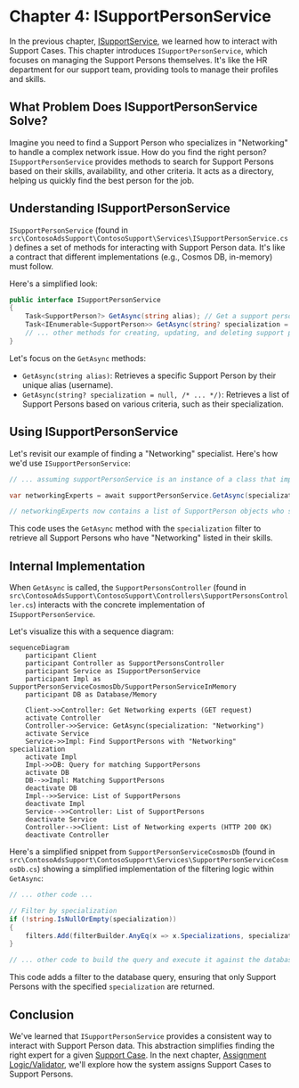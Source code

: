 # Chapter 4: ISupportPersonService

In the previous chapter, [ISupportService](03_isupportservice.md), we learned how to interact with Support Cases. This chapter introduces `ISupportPersonService`, which focuses on managing the Support Persons themselves. It's like the HR department for our support team, providing tools to manage their profiles and skills.

## What Problem Does ISupportPersonService Solve?

Imagine you need to find a Support Person who specializes in "Networking" to handle a complex network issue.  How do you find the right person?  `ISupportPersonService` provides methods to search for Support Persons based on their skills, availability, and other criteria.  It acts as a directory, helping us quickly find the best person for the job.

## Understanding ISupportPersonService

`ISupportPersonService` (found in `src\ContosoAdsSupport\ContosoSupport\Services\ISupportPersonService.cs`) defines a set of methods for interacting with Support Person data.  It's like a contract that different implementations (e.g., Cosmos DB, in-memory) must follow.

Here's a simplified look:

```csharp
public interface ISupportPersonService
{
    Task<SupportPerson?> GetAsync(string alias); // Get a support person by their alias
    Task<IEnumerable<SupportPerson>> GetAsync(string? specialization = null, /* ... other filters */); // Get support persons based on criteria
    // ... other methods for creating, updating, and deleting support persons
}
```

Let's focus on the `GetAsync` methods:

- `GetAsync(string alias)`: Retrieves a specific Support Person by their unique alias (username).
- `GetAsync(string? specialization = null, /* ... */)`:  Retrieves a list of Support Persons based on various criteria, such as their specialization.

## Using ISupportPersonService

Let's revisit our example of finding a "Networking" specialist. Here's how we'd use `ISupportPersonService`:

```csharp
// ... assuming supportPersonService is an instance of a class that implements ISupportPersonService

var networkingExperts = await supportPersonService.GetAsync(specialization: "Networking");

// networkingExperts now contains a list of SupportPerson objects who specialize in "Networking"
```

This code uses the `GetAsync` method with the `specialization` filter to retrieve all Support Persons who have "Networking" listed in their skills.

## Internal Implementation

When `GetAsync` is called, the `SupportPersonsController` (found in `src\ContosoAdsSupport\ContosoSupport\Controllers\SupportPersonsController.cs`) interacts with the concrete implementation of `ISupportPersonService`.

Let's visualize this with a sequence diagram:

```mermaid
sequenceDiagram
    participant Client
    participant Controller as SupportPersonsController
    participant Service as ISupportPersonService
    participant Impl as SupportPersonServiceCosmosDb/SupportPersonServiceInMemory
    participant DB as Database/Memory

    Client->>Controller: Get Networking experts (GET request)
    activate Controller
    Controller->>Service: GetAsync(specialization: "Networking")
    activate Service
    Service->>Impl: Find SupportPersons with "Networking" specialization
    activate Impl
    Impl->>DB: Query for matching SupportPersons
    activate DB
    DB-->>Impl: Matching SupportPersons
    deactivate DB
    Impl-->>Service: List of SupportPersons
    deactivate Impl
    Service-->>Controller: List of SupportPersons
    deactivate Service
    Controller-->>Client: List of Networking experts (HTTP 200 OK)
    deactivate Controller
```


Here's a simplified snippet from `SupportPersonServiceCosmosDb` (found in `src\ContosoAdsSupport\ContosoSupport\Services\SupportPersonServiceCosmosDb.cs`) showing a simplified implementation of the filtering logic within `GetAsync`:

```csharp
// ... other code ...

// Filter by specialization
if (!string.IsNullOrEmpty(specialization))
{
    filters.Add(filterBuilder.AnyEq(x => x.Specializations, specialization));
}

// ... other code to build the query and execute it against the database ...
```

This code adds a filter to the database query, ensuring that only Support Persons with the specified `specialization` are returned.

## Conclusion

We've learned that `ISupportPersonService` provides a consistent way to interact with Support Person data. This abstraction simplifies finding the right expert for a given [Support Case](01_support_case.md).  In the next chapter, [Assignment Logic/Validator](05_assignment_logic_validator.md), we'll explore how the system assigns Support Cases to Support Persons.


